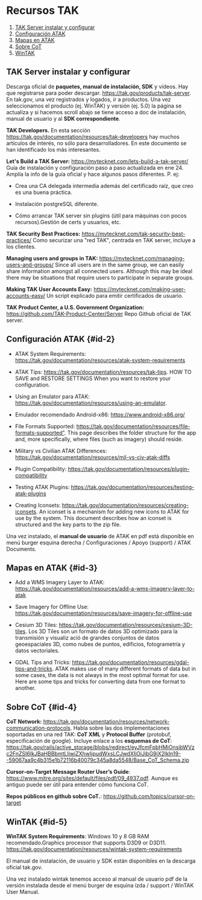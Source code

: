 # Recursos TAK

[pcyetano. v1.0]: #

1. [TAK Server instalar y configurar](#id-1)
2. [Configuración ATAK](#id-2)
3. [Mapas en ATAK](#id-3)
4. [Sobre CoT](#id-4)
5. [WinTAK](#id-5)

## TAK Server instalar y configurar

Descarga oficial de **paquetes, manual de instalación, SDK** y vídeos. Hay que registrarse para poder descargar. <https://tak.gov/products/tak-server>.
En tak.gov, una vez registrados y logados, ir a productos.
Una vez seleccionamos el producto (ej. WinTAK) y versión (ej. 5.0) la página se actualiza y si hacemos scroll abajo se tiene acceso a doc de instalación, manual de usuario y al **SDK correspondiente**.

**TAK Developers.**
En esta sección <https://tak.gov/documentation/resources/tak-developers> hay muchos artículos de interés, no sólo para desarrolladores. En este documento se han identificado los más interesantes.

**Let's Build a TAK Server:** <https://mytecknet.com/lets-build-a-tak-server/>
Guía de instalación y configuración paso a paso actualizada en ene 24. Amplía la info de la guía oficial y hace algunos pasos diferentes. P. ej:

- Crea una CA delegada intermedia además del certificado raíz, que creo es una buena práctica.

- Instalación postgreSQL diferente.

- Cómo arrancar TAK server sin plugins (útil para máquinas con pocos recursos).Gestión de certs y usuarios, etc.

**TAK Security Best Practices:**  <https://mytecknet.com/tak-security-best-practices/>
Como securizar una "red TAK", centrada en TAK server, incluye a los clientes.

**Managing users and groups in TAK:** <https://mytecknet.com/managing-users-and-groups/>
Since all users are in the same group, we can easily share information amongst all connected users. Although this may be ideal there may be situations that require users to participate in separate groups.

**Making TAK User Accounts Easy:** <https://mytecknet.com/making-user-accounts-easy/>
Un script explicado para emitir certificados de usuario.

**TAK Product Center, a U.S. Government Organization:** <https://github.com/TAK-Product-Center/Server>
Repo Github oficial de TAK server.

## Configuración ATAK {#id-2}

- ATAK System Requirements: <https://tak.gov/documentation/resources/atak-system-requirements>

- ATAK Tips: <https://tak.gov/documentation/resources/tak-tips>. HOW TO SAVE and RESTORE SETTINGS When you want to restore your configuration.

- Using an Emulator para ATAK: <https://tak.gov/documentation/resources/using-an-emulator>.

- Emulador recomendado Android-x86: <https://www.android-x86.org/>

- File Formats Supported: <https://tak.gov/documentation/resources/file-formats-supported">. This page describes the folder structure for the app and, more specifically, where files (such as imagery) should reside.

- Military vs Civilian ATAK Differences: <https://tak.gov/documentation/resources/mil-vs-civ-atak-diffs>

- Plugin Compatibility: <https://tak.gov/documentation/resources/plugin-compatibility>

- Testing ATAK Plugins: <https://tak.gov/documentation/resources/testing-atak-plugins>

- Creating Iconsets: <https://tak.gov/documentation/resources/creating-iconsets>. An iconset is a mechanism for adding new icons to ATAK for use by the system. This document describes how an iconset is structured and the key parts to the zip file.

Una vez instalado, el **manual de usuario** de ATAK en pdf está disponible en menú burger esquina derecha / Configuraciones / Apoyo (support) / ATAK Documents.

## Mapas en ATAK {#id-3}

- Add a WMS Imagery Layer to ATAK: <https://tak.gov/documentation/resources/add-a-wms-imagery-layer-to-atak>

- Save Imagery for Offline Use: <https://tak.gov/documentation/resources/save-imagery-for-offline-use>

- Cesium 3D Tiles: <https://tak.gov/documentation/resources/cesium-3D-tiles>. Los 3D Tiles son un formato de datos 3D optimizado para la transmisión y visualiz ació de grandes conjuntos de datos geoespaciales 3D, como nubes de puntos, edificios, fotogrametría y datos vectoriales.

- GDAL Tips and Tricks: <https://tak.gov/documentation/resources/gdal-tips-and-tricks>. ATAK makes use of many different formats of data but in some cases, the data is not always in the most optimal format for use.   Here are some tips and tricks for converting data from one format to another.

## Sobre CoT {#id-4}

**CoT Network:** <https://tak.gov/documentation/resources/network-communication-protocols>. Habla sobre las dos implementaciones soportadas en una red TAK: **CoT XML** y **Protocol Buffer** (protobuf, especificación de google). Incluye enlace a  los **esquemas de CoT**: <https://tak.gov/rails/active_storage/blobs/redirect/eyJfcmFpbHMiOnsibWVzc2FnZSI6IkJBaHBBbmtLIiwiZXhwIjpudWxsLCJwdXIiOiJibG9iX2lkIn19--59067aa9c4b315e1b72116b40079c345a8da5548/Base_CoT_Schema.zip>

**Cursor-on-Target Message Router User’s Guide**: <https://www.mitre.org/sites/default/files/pdf/09_4937.pdf>. Aunque es antiguo puede ser útil para entender cómo funciona CoT.

**Repos públicos en github sobre CoT.**: <https://github.com/topics/cursor-on-target>

## WinTAK {#id-5}

**WinTAK System Requirements**: Windows 10 y 8 GB RAM recomendado.Graphics processor that supports D3D9 or D3D11. <https://tak.gov/documentation/resources/wintak-system-requirements>

El manual de instalación, de usuario y SDK están disponibles en la descarga oficial tak.gov.

Una vez instalado wintak tenemos acceso al manual de usuario pdf de la versión instalada desde el menú burger de esquina izda / support / WinTAK User Manual.
